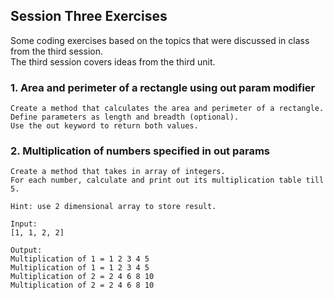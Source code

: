 ## Session Three Exercises

Some coding exercises based on the topics that were discussed in class from the third session.  
The third session covers ideas from the third unit.

### 1. Area and perimeter of a rectangle using out param modifier

```
Create a method that calculates the area and perimeter of a rectangle.
Define parameters as length and breadth (optional).
Use the out keyword to return both values.
```

### 2. Multiplication of numbers specified in out params

```
Create a method that takes in array of integers.
For each number, calculate and print out its multiplication table till 5.

Hint: use 2 dimensional array to store result.

Input:
[1, 1, 2, 2]

Output:
Multiplication of 1 = 1 2 3 4 5
Multiplication of 1 = 1 2 3 4 5
Multiplication of 2 = 2 4 6 8 10
Multiplication of 2 = 2 4 6 8 10
```

